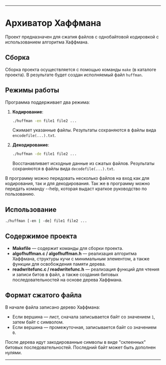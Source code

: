 
---

# Архиватор Хаффмана

Проект предназначен для сжатия файлов с однобайтовой кодировкой с использованием алгоритма Хаффмана.

## Сборка

Сборка проекта осуществляется с помощью команды `make` (в каталоге проекта). В результате будет создан исполняемый файл `huffman`.

## Режимы работы

Программа поддерживает два режима:

1. **Кодирование**:

   ```bash
   ./huffman -en file1 file2 ...
   ```

   Сжимает указанные файлы. Результаты сохраняются в файлы вида `encodefile(...).txt`.

2. **Декодирование**:

   ```bash
   ./huffman -de file1 file2 ...
   ```

   Восстанавливает исходные данные из сжатых файлов. Результаты сохраняются в файлы вида `decodefile(...).txt`.

В программу можно передовать несколько файлов на вход как для кодирования, так и для декодирования. Так же в программу можно передать команду --help, которая выдаст краткое руководство по пользованию.

## Использование

```bash
./huffman [-en | -de] file1 file2 ...
```

## Содержимое проекта

* **Makefile** — содержит команды для сборки проекта.
* **algofhuffman.c / algofhuffman.h** — реализация алгоритма Хаффмана, структуры кучи с минимальным элементом, а также функции для освобождения памяти дерева.
* **readwritefunc.c / readwritefunc.h** — реализация функций для чтения и записи битов в файл, а также создания битовых последовательностей на основе дерева Хаффмана.

## Формат сжатого файла

В начале файла записано дерево Хаффмана:

* Если вершина — лист, сначала записывается байт со значением `1`, затем байт с символом.
* Если вершина — промежуточная, записывается байт со значением `0`.

После дерева идут закодированные символы в виде "склеенных" битовых последовательностей. Последний байт может быть дополнен нулями.

---
